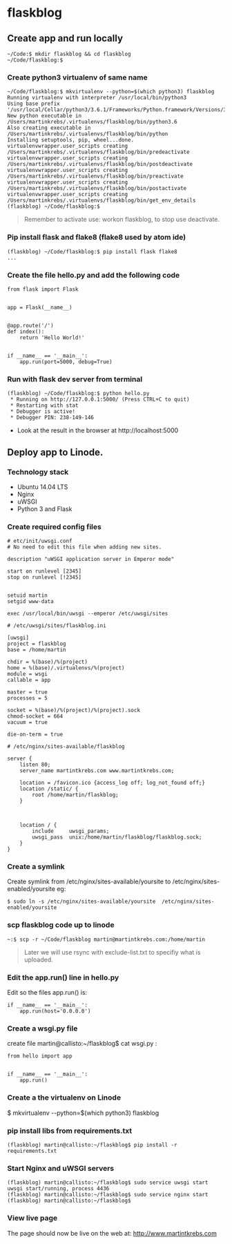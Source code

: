 # flaskblog

## Create app and run locally
```
~/Code:$ mkdir flaskblog && cd flaskblog
~/Code/flaskblog:$
```

### Create python3 virtualenv of same name
```
~/Code/flaskblog:$ mkvirtualenv --python=$(which python3) flaskblog
Running virtualenv with interpreter /usr/local/bin/python3
Using base prefix '/usr/local/Cellar/python3/3.6.1/Frameworks/Python.framework/Versions/3.6'
New python executable in /Users/martinkrebs/.virtualenvs/flaskblog/bin/python3.6
Also creating executable in /Users/martinkrebs/.virtualenvs/flaskblog/bin/python
Installing setuptools, pip, wheel...done.
virtualenvwrapper.user_scripts creating /Users/martinkrebs/.virtualenvs/flaskblog/bin/predeactivate
virtualenvwrapper.user_scripts creating /Users/martinkrebs/.virtualenvs/flaskblog/bin/postdeactivate
virtualenvwrapper.user_scripts creating /Users/martinkrebs/.virtualenvs/flaskblog/bin/preactivate
virtualenvwrapper.user_scripts creating /Users/martinkrebs/.virtualenvs/flaskblog/bin/postactivate
virtualenvwrapper.user_scripts creating /Users/martinkrebs/.virtualenvs/flaskblog/bin/get_env_details
(flaskblog) ~/Code/flaskblog:$

```
> Remember to activate use: workon flaskblog, to stop use deactivate.

### Pip install flask and flake8 (flake8 used by atom ide)
```
(flaskblog) ~/Code/flaskblog:$ pip install flask flake8
...
```

### Create the file hello.py and add the following code
```
from flask import Flask


app = Flask(__name__)


@app.route('/')
def index():
    return 'Hello World!'


if __name__ == '__main__':
    app.run(port=5000, debug=True)
```

### Run with flask dev server from terminal
```
(flaskblog) ~/Code/flaskblog:$ python hello.py
 * Running on http://127.0.0.1:5000/ (Press CTRL+C to quit)
 * Restarting with stat
 * Debugger is active!
 * Debugger PIN: 238-149-146

```
- Look at the result in the browser at http://localhost:5000

## Deploy app to Linode.

### Technology stack
- Ubuntu 14.04 LTS
- Nginx
- uWSGI
- Python 3 and Flask

### Create required config files

```
# etc/init/uwsgi.conf
# No need to edit this file when adding new sites.

description "uWSGI application server in Emperor mode"

start on runlevel [2345]
stop on runlevel [!2345]


setuid martin
setgid www-data

exec /usr/local/bin/uwsgi --emperor /etc/uwsgi/sites
```

```
# /etc/uwsgi/sites/flaskblog.ini

[uwsgi]
project = flaskblog
base = /home/martin

chdir = %(base)/%(project)
home = %(base)/.virtualenvs/%(project)
module = wsgi
callable = app

master = true
processes = 5

socket = %(base)/%(project)/%(project).sock
chmod-socket = 664
vacuum = true

die-on-term = true
```

```
# /etc/nginx/sites-available/flaskblog

server {
    listen 80;
    server_name martintkrebs.com www.martintkrebs.com;

    location = /favicon.ico {access_log off; log_not_found off;}
    location /static/ {
        root /home/martin/flaskblog;
    }



    location / {
        include   	uwsgi_params;
        uwsgi_pass 	unix:/home/martin/flaskblog/flaskblog.sock;
    }
}
```

### Create a symlink
Create symlink from /etc/nginx/sites-available/yoursite to /etc/nginx/sites-enabled/yoursite
eg:

```
$ sudo ln -s /etc/nginx/sites-available/yoursite  /etc/nginx/sites-enabled/yoursite
```

### scp flaskblog code up to linode
```
~:$ scp -r ~/Code/flaskblog martin@martintkrebs.com:/home/martin
```
> Later we will use rsync with exclude-list.txt to specifiy what is uploaded.

### Edit the app.run() line in hello.py
Edit so the files app.run() is:
```
if __name__ == '__main__':
    app.run(host='0.0.0.0')
```
### Create a wsgi.py file
create file martin@callisto:~/flaskblog$ cat wsgi.py :
```
from hello import app


if __name__ == '__main__':
    app.run()
```

### Create a the virtualenv on Linode
$ mkvirtualenv --python=$(which python3) flaskblog

### pip install libs from requirements.txt
```
(flaskblog) martin@callisto:~/flaskblog$ pip install -r requirements.txt
```

### Start Nginx and uWSGI servers
```
(flaskblog) martin@callisto:~/flaskblog$ sudo service uwsgi start
uwsgi start/running, process 4436
(flaskblog) martin@callisto:~/flaskblog$ sudo service nginx start
(flaskblog) martin@callisto:~/flaskblog$
```

### View live page
The page should now be live on the web at:  http://www.martintkrebs.com
